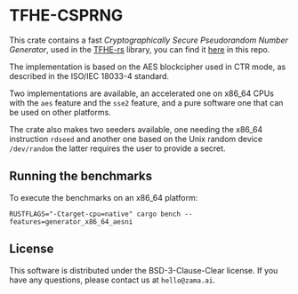 # TFHE-CSPRNG

This crate contains a fast *Cryptographically Secure Pseudorandom Number Generator*, used in the
[TFHE-rs](https://crates.io/crates/tfhe) library, you can find it [here](../tfhe/) in this repo.

The implementation is based on the AES blockcipher used in CTR mode, as described in the ISO/IEC
18033-4 standard.

Two implementations are available, an accelerated one on x86_64 CPUs with the `aes` feature and the `sse2` feature, and a pure software one that can be used on other platforms.

The crate also makes two seeders available, one needing the x86_64 instruction `rdseed` and another one based on the Unix random device `/dev/random` the latter requires the user to provide a secret.

## Running the benchmarks

To execute the benchmarks on an x86_64 platform:
```shell
RUSTFLAGS="-Ctarget-cpu=native" cargo bench --features=generator_x86_64_aesni
```

## License

This software is distributed under the BSD-3-Clause-Clear license. If you have any questions,
please contact us at `hello@zama.ai`.
